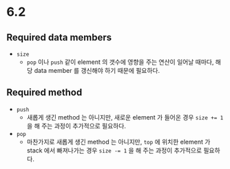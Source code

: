 # 6.2
## Required data members
- `size`
  - `pop` 이나 `push` 같이 element 의 갯수에 영향을 주는 연산이 일어날 때마다, 해당 data member 를 갱신해야 하기 때문에 필요하다.
## Required method
- `push`
  - 새롭게 생긴 method 는 아니지만, 새로운 element 가 들어온 경우 `size += 1` 을 해 주는 과정이 추가적으로 필요하다.
- `pop`
  - 마찬가지로 새롭게 생긴 method 는 아니지만, `top` 에 위치한 element 가 stack 에서 빠져나가는 경우 `size -= 1` 을 해 주는 과정이 추가적으로 필요하다.